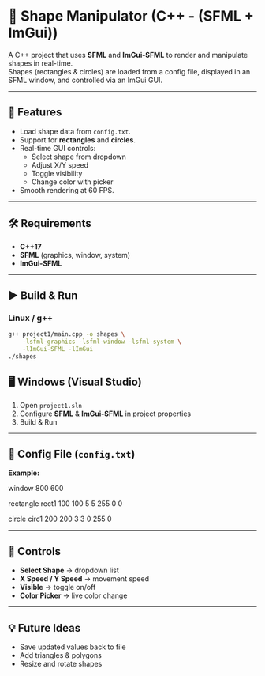 # 🎨 Shape Manipulator (C++ - (SFML + ImGui))

A C++ project that uses **SFML** and **ImGui-SFML** to render and manipulate shapes in real-time.  
Shapes (rectangles & circles) are loaded from a config file, displayed in an SFML window, and controlled via an ImGui GUI.

---

## 🚀 Features
- Load shape data from `config.txt`.
- Support for **rectangles** and **circles**.
- Real-time GUI controls:
  - Select shape from dropdown
  - Adjust X/Y speed
  - Toggle visibility
  - Change color with picker
- Smooth rendering at 60 FPS.

---

## 🛠 Requirements
- **C++17**
- **SFML** (graphics, window, system)
- **ImGui-SFML**

---

## ▶️ Build & Run

### Linux / g++
```bash
g++ project1/main.cpp -o shapes \
    -lsfml-graphics -lsfml-window -lsfml-system \
    -lImGui-SFML -lImGui
./shapes
```

## 🖥 Windows (Visual Studio)

1. Open `project1.sln`  
2. Configure **SFML** & **ImGui-SFML** in project properties  
3. Build & Run  

---

## 📂 Config File (`config.txt`)

**Example:**

window 800 600

rectangle rect1 100 100 5 5 255 0 0

circle circ1 200 200 3 3 0 255 0



---

## 📸 Controls
- **Select Shape** → dropdown list  
- **X Speed / Y Speed** → movement speed  
- **Visible** → toggle on/off  
- **Color Picker** → live color change  

---

## 💡 Future Ideas
- Save updated values back to file  
- Add triangles & polygons  
- Resize and rotate shapes  
